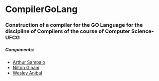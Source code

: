 # CompilerGoLang
### Construction of a compiler for the GO Language for the discipline of Compilers of the course of Computer Science-UFCG

##### Components:
<ul>
  <li><a href="https://www.linkedin.com/in/arthursampaiopcorreia/">Arthur Sampaio</a></li>
  <li><a href="https://www.linkedin.com/in/nilton-ginani-08314b64/">Nilton Ginani</a></li>
  <li><a href="https://www.linkedin.com/in/wesley-anibal/">Wesley Anibal</a></li>
</ul>



